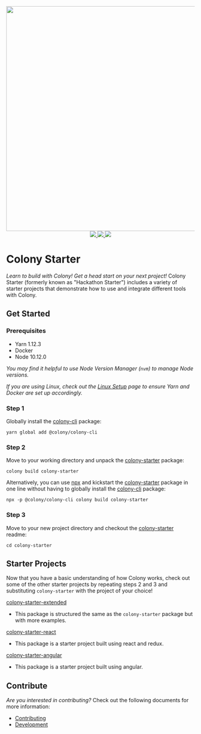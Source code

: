 <div align="center">
  <img src="/docs/img/colonyStarter_color.svg" width="600" />
</div>
<div align="center">
  <a href="https://circleci.com/gh/JoinColony/colonyStarter">
    <img src="https://circleci.com/gh/JoinColony/colonyStarter.svg?style=shield" />
  </a>
  <a href="https://gitter.im/JoinColony/colonyStarter">
    <img src="https://img.shields.io/gitter/room/TechnologyAdvice/Stardust.svg" />
  </a>
  <a href="https://build.colony.io/">
    <img src="https://img.shields.io/discourse/https/build.colony.io/status.svg" />
  </a>
</div>

# Colony Starter

_Learn to build with Colony! Get a head start on your next project!_ Colony Starter (formerly known as "Hackathon Starter") includes a variety of starter projects that demonstrate how to use and integrate different tools with Colony.

## Get Started

### Prerequisites

- Yarn 1.12.3
- Docker
- Node 10.12.0

_You may find it helpful to use Node Version Manager (`nvm`) to manage Node versions._

_If you are using Linux, check out the [Linux Setup](/.github/LINUX_SETUP.md) page to ensure Yarn and Docker are set up accordingly._

### Step 1

Globally install the [colony-cli](/packages/colony-cli) package:

```
yarn global add @colony/colony-cli
```

### Step 2

Move to your working directory and unpack the [colony-starter](/packages/colony-starter) package:

```
colony build colony-starter
```

Alternatively, you can use [npx](https://www.npmjs.com/package/npx) and kickstart the [colony-starter](/packages/colony-starter) package in one line without having to globally install the [colony-cli](/packages/colony-cli) package:

```
npx -p @colony/colony-cli colony build colony-starter
```

### Step 3

Move to your new project directory and checkout the [colony-starter](/packages/colony-starter) readme:

```
cd colony-starter
```

## Starter Projects

Now that you have a basic understanding of how Colony works, check out some of the other starter projects by repeating steps 2 and 3 and substituting `colony-starter` with the project of your choice!

[colony-starter-extended](/packages/colony-starter-extended)

- This package is structured the same as the `colony-starter` package but with more examples.

[colony-starter-react](/packages/colony-starter-react)

- This package is a starter project built using react and redux.

[colony-starter-angular](/packages/colony-starter-angular)

- This package is a starter project built using angular.

## Contribute

_Are you interested in contributing?_ Check out the following documents for more information:

- [Contributing](/.github/CONTRIBUTING.md)
- [Development](/.github/DEVELOPMENT.md)
